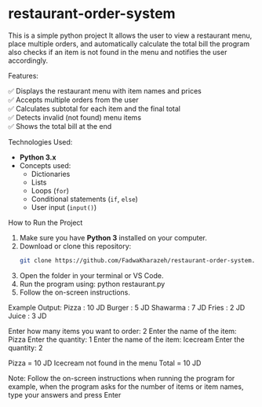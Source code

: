 # restaurant-order-system
This is a simple python project It allows the user to view a restaurant menu, place multiple orders, and automatically calculate the total bill the program also checks if an item is not found in the menu and notifies the user accordingly.

 Features:
 
✅ Displays the restaurant menu with item names and prices  
✅ Accepts multiple orders from the user  
✅ Calculates subtotal for each item and the final total  
✅ Detects invalid (not found) menu items  
✅ Shows the total bill at the end  

Technologies Used:
- **Python 3.x**
- Concepts used:
  - Dictionaries
  - Lists
  - Loops (`for`)
  - Conditional statements (`if`, `else`)
  - User input (`input()`)

 How to Run the Project
1. Make sure you have **Python 3** installed on your computer.  
2. Download or clone this repository:
   ```bash
   git clone https://github.com/FadwaKharazeh/restaurant-order-system.git
3. Open the folder in your terminal or VS Code.
4. Run the program using:
  python restaurant.py
5. Follow the on-screen instructions.

Example Output:
Pizza : 10 JD
Burger : 5 JD
Shawarma : 7 JD
Fries : 2 JD
Juice : 3 JD

Enter how many items you want to order: 2
Enter the name of the item: Pizza
Enter the quantity: 1
Enter the name of the item: Icecream
Enter the quantity: 2

Pizza = 10 JD
Icecream not found in the menu
Total = 10 JD

Note: Follow the on-screen instructions when running the program for example, when the program asks for the number of items or item names, type your answers and press Enter

 
